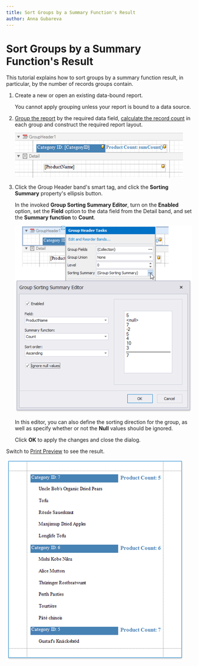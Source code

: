 ```yaml
---
title: Sort Groups by a Summary Function's Result
author: Anna Gubareva
---
```

# Sort Groups by a Summary Function's Result

This tutorial explains how to sort groups by a summary function result, in particular, by the number of records groups contain.

1. Create a new or open an existing data-bound report.
	
	You cannot apply grouping unless your report is bound to a data source.
2. [Group the report](group-data.md) by the required data field, [calculate the record count](../shape-data-expression-bindings/calculate-a-summary.md) in each group and construct the required report layout.

    ![](../../../../../images/eurd-win-group-by-summary-layout.png)

3. Click the Group Header band's smart tag, and click the **Sorting Summary** property's ellipsis button.
	
	In the invoked **Group Sorting Summary Editor**, turn on the **Enabled** option, set the **Field** option to the data field from the Detail band, and set the **Summary function** to **Count**.
	
	![](../../../../../images/eurd-win-group-by-summary-settings.png)
	
	In this editor, you can also define the sorting direction for the group, as well as specify whether or not the **Null** values should be ignored.
	
	Click **OK** to apply the changes and close the dialog.

Switch to [Print Preview](../../preview-print-and-export-reports.md) to see the result.

![](../../../../../images/eurd-win-group-by-summary-result.png)